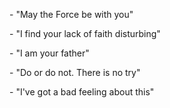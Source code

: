 \- "May the Force be with you"

\- "I find your lack of faith disturbing"

\- "I am your father"

\- "Do or do not. There is no try"

\- "I've got a bad feeling about this"

